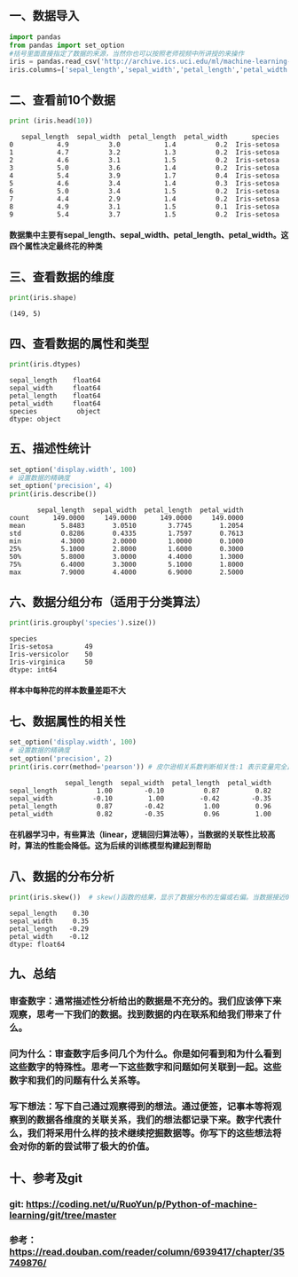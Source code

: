 
## 一、数据导入


```python
import pandas
from pandas import set_option
#括号里面直接指定了数据的来源，当然你也可以按照老师视频中所讲授的来操作
iris = pandas.read_csv('http://archive.ics.uci.edu/ml/machine-learning-databases/iris/iris.data')
iris.columns=['sepal_length','sepal_width','petal_length','petal_width','species']
```

## 二、查看前10个数据


```python
print (iris.head(10))
```

       sepal_length  sepal_width  petal_length  petal_width      species
    0           4.9          3.0           1.4          0.2  Iris-setosa
    1           4.7          3.2           1.3          0.2  Iris-setosa
    2           4.6          3.1           1.5          0.2  Iris-setosa
    3           5.0          3.6           1.4          0.2  Iris-setosa
    4           5.4          3.9           1.7          0.4  Iris-setosa
    5           4.6          3.4           1.4          0.3  Iris-setosa
    6           5.0          3.4           1.5          0.2  Iris-setosa
    7           4.4          2.9           1.4          0.2  Iris-setosa
    8           4.9          3.1           1.5          0.1  Iris-setosa
    9           5.4          3.7           1.5          0.2  Iris-setosa
    

#### 数据集中主要有sepal_length、sepal_width、petal_length、petal_width。这四个属性决定最终花的种类

## 三、查看数据的维度


```python
print(iris.shape)
```

    (149, 5)
    

## 四、查看数据的属性和类型


```python
print(iris.dtypes)
```

    sepal_length    float64
    sepal_width     float64
    petal_length    float64
    petal_width     float64
    species          object
    dtype: object
    

## 五、描述性统计


```python
set_option('display.width', 100)
# 设置数据的精确度
set_option('precision', 4)
print(iris.describe())
```

           sepal_length  sepal_width  petal_length  petal_width
    count      149.0000     149.0000      149.0000     149.0000
    mean         5.8483       3.0510        3.7745       1.2054
    std          0.8286       0.4335        1.7597       0.7613
    min          4.3000       2.0000        1.0000       0.1000
    25%          5.1000       2.8000        1.6000       0.3000
    50%          5.8000       3.0000        4.4000       1.3000
    75%          6.4000       3.3000        5.1000       1.8000
    max          7.9000       4.4000        6.9000       2.5000
    

## 六、数据分组分布（适用于分类算法）


```python
print(iris.groupby('species').size())
```

    species
    Iris-setosa        49
    Iris-versicolor    50
    Iris-virginica     50
    dtype: int64
    

#### 样本中每种花的样本数量差距不大

## 七、数据属性的相关性


```python
set_option('display.width', 100)
# 设置数据的精确度
set_option('precision', 2) 
print(iris.corr(method='pearson')) # 皮尔逊相关系数判断相关性:1 表示变量完全正相关， 0 表示无关，-1 表示完全负相关。
```

                  sepal_length  sepal_width  petal_length  petal_width
    sepal_length          1.00        -0.10          0.87         0.82
    sepal_width          -0.10         1.00         -0.42        -0.35
    petal_length          0.87        -0.42          1.00         0.96
    petal_width           0.82        -0.35          0.96         1.00
    

#### 在机器学习中，有些算法（linear，逻辑回归算法等），当数据的关联性比较高时，算法的性能会降低。这为后续的训练模型构建起到帮助

## 八、数据的分布分析


```python
print(iris.skew())  # skew()函数的结果，显示了数据分布的左偏或右偏。当数据接近0是，表示数据的偏差非常小。
```

    sepal_length    0.30
    sepal_width     0.35
    petal_length   -0.29
    petal_width    -0.12
    dtype: float64
    

## 九、总结

### 审查数字：通常描述性分析给出的数据是不充分的。我们应该停下来观察，思考一下我们的数据。找到数据的内在联系和给我们带来了什么。
### 问为什么：审查数字后多问几个为什么。你是如何看到和为什么看到这些数字的特殊性。思考一下这些数字和问题如何关联到一起。这些数字和我们的问题有什么关系等。
### 写下想法：写下自己通过观察得到的想法。通过便签，记事本等将观察到的数据各维度的关联关系，我们的想法都记录下来。数字代表什么，我们将采用什么样的技术继续挖掘数据等。你写下的这些想法将会对你的新的尝试带了极大的价值。



## 十、参考及git
### git: https://coding.net/u/RuoYun/p/Python-of-machine-learning/git/tree/master
### 参考：https://read.douban.com/reader/column/6939417/chapter/35749876/


